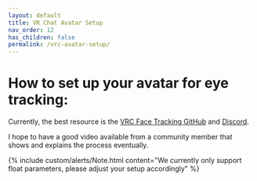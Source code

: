 ```yaml
---
layout: default
title: VR Chat Avatar Setup
nav_order: 12
has_children: false
permalink: /vrc-avatar-setup/
---
```


# How to set up your avatar for eye tracking:

Currently, the best resource is the [VRC Face Tracking GitHub](https://github.com/benaclejames/VRCFaceTracking/wiki/Eye-Tracking-Setup) and [Discord](https://discord.gg/Fh4FNehzKn).

I hope to have a good video available from a community member that shows and explains the process eventually.

{% include custom/alerts/Note.html content="We currently only support float parameters, please adjust your setup accordingly" %}
